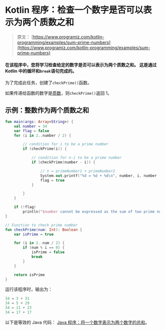 # Kotlin 程序：检查一个数字是否可以表示为两个质数之和

> 原文： [https://www.programiz.com/kotlin-programming/examples/sum-prime-numbers](https://www.programiz.com/kotlin-programming/examples/sum-prime-numbers)

#### 在该程序中，您将学习检查给定的数字是否可以表示为两个质数之和。 这是通过 Kotlin 中的循环和`break`语句完成的。

为了完成此任务，创建了`checkPrime()`函数。

如果传递给函数的数字是[质数](/kotlin-programming/examples/prime-number "Check prime number in Kotlin programming")，则`checkPrime()`返回 1。

## 示例：整数作为两个质数之和

```kt
fun main(args: Array<String>) {
    val number = 34
    var flag = false
    for (i in 2..number / 2) {

        // condition for i to be a prime number
        if (checkPrime(i)) {

            // condition for n-i to be a prime number
            if (checkPrime(number - i)) {

                // n = primeNumber1 + primeNumber2
                System.out.printf("%d = %d + %d\n", number, i, number - i)
                flag = true
            }

        }
    }

    if (!flag)
        println("$number cannot be expressed as the sum of two prime numbers.")
}

// Function to check prime number
fun checkPrime(num: Int): Boolean {
    var isPrime = true

    for (i in 2..num / 2) {
        if (num % i == 0) {
            isPrime = false
            break
        }
    }

    return isPrime
}
```

运行该程序时，输出为：

```kt
34 = 3 + 31
34 = 5 + 29
34 = 11 + 23
34 = 17 + 17

```

以下是等效的 Java 代码： [Java 程序：将一个数字表示为两个数字的总和](/java-programming/examples/sum-prime-numbers "Java Program to Check Whether a Number can be expressed as a sum of two numbers")。